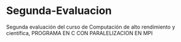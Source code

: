 # Segunda-Evaluacion
Segunda evaluación del curso de Computación de alto rendimiento y científica, PROGRAMA EN C CON PARALELIZACION EN MPI
